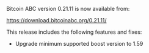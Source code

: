 Bitcoin ABC version 0.21.11 is now available from:

  <https://download.bitcoinabc.org/0.21.11/>

This release includes the following features and fixes:
 - Upgrade minimum supported boost version to 1.59

